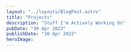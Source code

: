 ```yaml
---
layout: "../layouts/BlogPost.astro"
title: "Projects"
description: "Stuff I'm Actively Working On"
pubDate: "30 Apr 2023"
publishDate: "30 Apr 2023"
heroImage:
---
```

